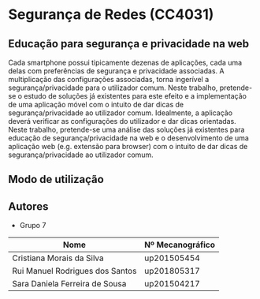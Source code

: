 # Segurança de Redes (CC4031)

## Educação para segurança e privacidade na web
Cada smartphone possui tipicamente dezenas de aplicações, cada uma delas com preferências de segurança e privacidade associadas. A multiplicação das configurações associadas, torna ingerível a segurança/privacidade para o utilizador comum. Neste trabalho, pretende-se o estudo de soluções já existentes para este efeito e a implementação de uma aplicação móvel com o intuito de dar dicas de segurança/privacidade ao utilizador comum. Idealmente, a aplicação deverá verificar as configurações do utilizador e dar dicas orientadas.
Neste trabalho, pretende-se uma análise das soluções já existentes para educação de segurança/privacidade na web e o desenvolvimento de uma aplicação web (e.g. extensão para browser) com o intuito de dar dicas de segurança/privacidade ao utilizador comum.

## Modo de utilização

## Autores
* Grupo 7

| Nome                            | Nº Mecanográfico   |
| ------------------------------- | -------------------| 
| Cristiana Morais da Silva       | up201505454        |
| Rui Manuel Rodrigues dos Santos | up201805317        |
| Sara Daniela Ferreira de Sousa  | up201504217        |
